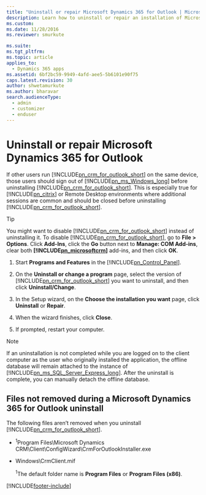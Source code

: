 ```yaml
---
title: "Uninstall or repair Microsoft Dynamics 365 for Outlook | MicrosoftDocs"
description: Learn how to uninstall or repair an installation of Microsoft Dynamics 365 for Outlook and clean up files after uninstallation.
ms.custom: 
ms.date: 11/28/2016
ms.reviewer: smurkute 

ms.suite: 
ms.tgt_pltfrm: 
ms.topic: article
applies_to: 
  - Dynamics 365 apps 
ms.assetid: 6bf2bc59-9949-4afd-aee5-5b6101e90f75
caps.latest.revision: 30
author: shwetamurkute
ms.author: bharavar
search.audienceType: 
  - admin
  - customizer
  - enduser
---
```

# Uninstall or repair Microsoft Dynamics 365 for Outlook
If other users run [!INCLUDE[pn_crm_for_outlook_short](../../includes/pn-crm-for-outlook-short.md)] on the same device, those users should sign out of [!INCLUDE[pn_ms_Windows_long](../../includes/pn-ms-windows-long.md)] before uninstalling [!INCLUDE[pn_crm_for_outlook_short](../../includes/pn-crm-for-outlook-short.md)]. This is especially true for [!INCLUDE[pn_citrix](../../includes/pn-citrix.md)] or Remote Desktop environments where additional sessions are common and should be closed before uninstalling [!INCLUDE[pn_crm_for_outlook_short](../../includes/pn-crm-for-outlook-short.md)].  
  
> [!TIP]
>  You might want to disable [!INCLUDE[pn_crm_for_outlook_short](../../includes/pn-crm-for-outlook-short.md)] instead of uninstalling it. To disable [!INCLUDE[pn_crm_for_outlook_short](../../includes/pn-crm-for-outlook-short.md)], go to **File > Options**. Click **Add-Ins**, click the **Go** button next to **Manage: COM Add-ins**, clear both **[!INCLUDE[pn_microsoftcrm](../../includes/pn-microsoftcrm.md)]** add-ins, and then click **OK**.  
  
1. Start **Programs and Features** in the [!INCLUDE[pn_Control_Panel](../../includes/pn-control-panel.md)].  
  
2. On the **Uninstall or change a program** page, select the version of [!INCLUDE[pn_crm_for_outlook_short](../../includes/pn-crm-for-outlook-short.md)] you want to uninstall, and then click **Uninstall/Change**.  
  
3. In the Setup wizard, on the **Choose the installation you want** page, click **Uninstall** or **Repair**.  
  
4. When the wizard finishes, click **Close**.  
  
5. If prompted, restart your computer.  
  
> [!NOTE]
>  If an uninstallation is not completed while you are logged on to the client computer as the user who originally installed the application, the offline database will remain attached to the instance of [!INCLUDE[pn_ms_SQL_Server_Express_long](../../includes/pn-ms-sql-server-express-long.md)]. After the uninstall is complete, you can manually detach the offline database.  
  
## Files not removed during a Microsoft Dynamics 365 for Outlook uninstall  
 The following files aren’t removed when you uninstall [!INCLUDE[pn_crm_for_outlook_short](../../includes/pn-crm-for-outlook-short.md)].  
  
- <sup>1</sup>Program Files\Microsoft Dynamics CRM\Client\ConfigWizard\CrmForOutlookInstaller.exe  
  
- Windows\CrmClient.mif  
  
  <sup>1</sup>The default folder name is **Program Files** or **Program Files (x86)**.  
  


[!INCLUDE[footer-include](../../includes/footer-banner.md)]
